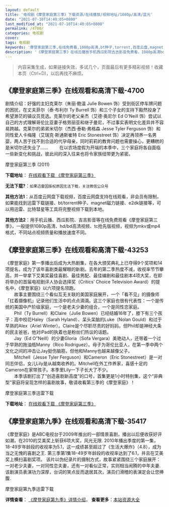 ```yaml
---
layout: default
title: '电视剧《摩登家庭第三季》下载资源/在线播放/视频地址/1080p/高清/蓝光'
date: "2021-07-10T14:40:05+0800"
last_modified_at: "2021-07-10T14:40:05+0800"
permalink: /4700/
categories: 电视剧
cover:
tags: 电视剧
keywords: '摩登家庭第三季,在线免费看,1080p高清,bt种子,torrent,百度云盘,magnet,磁力链,迅雷下载资源'
description: '《摩登家庭第三季》在线云播放手机西瓜影院吉吉影音免费看，1080p高清bd/hd未删减完整版和tc抢先枪版，mkv/mp4格式，附带bt/torrent种子、magnet/磁力链、百度云盘、网盘资源迅雷下载链接'
---
```


>内容采集生成，如果链接失效，多试几个，页面最后有更多精彩视频！收藏本页（Ctrl+D)，以后再找不麻烦。


## 《摩登家庭第三季》在线观看和高清下载-4700

剧情介绍：好强的主妇克莱尔（朱丽·鲍温 Julie Bowen 饰）受到街区停车牌问题的困扰，在丈夫菲尔（泰·布利尔 Ty Burrell 饰）和三个子女的支持下毅然投身了希望渺茫的镇议员竞选。克莱尔的老父亲杰（艾德·奥尼尔 Ed O'Neill 饰）尝试以自己的方式理解哥伦比亚妻子格劳丽亚和继子曼尼，不过事实表明文化差异并不容易跨越。克莱尔的弟弟米切尔（杰西·泰勒·弗格森 Jesse Tyler Ferguson 饰）和同性爱人卡梅隆（艾瑞克·斯通斯崔特 Eric Stonestreet 饰）决定再领养一名男婴，两人苦于找不到合适的代孕母亲，同时莉莉的教育问题也需要操心，更糟糕的是米切尔还失业了……  　　在以农场度假为开端的本季中，三个家庭将各自面临一些新变化和挑战，彼此间的深入往来也将令家族纽带更为紧密。


摩登家庭第三季 (2011)

**下载地址**： [在线观看下载 《摩登家庭第三季》](https://www.btbtdy.me/btdy/dy1239.html) 


**无法下载?**：`如果迅雷因版权原因无法下载，关注微信公众号 `

**其他方法1**：从百度云网盘下载视频，百度云网盘支持在线观看，非会员有限制，如果能找到迅雷下载链接、bt/torrent种子、magnet磁力链接、e2dk链接等，可以用迅雷、比特彗星等工具将完整视频下载到本地。

**其他方法2**：用手机云播、西瓜影院、吉吉影音等在线免费观看《摩登家庭第三季》，一般提供1080p高清、hd/bd高清视频、tc抢先版视频，视频为mkv或mp4格式，不同站点视频质量和播放速度不同。


## 《摩登家庭第三季》在线观看和高清下载-43253

《摩登家庭》第一季播出后成为大热剧集，在各大颁奖典礼上已夺得9个奖项和14项提名，成为了该年喜剧类最耀眼的新剧。去年的第二季热度不减，收视率节节攀高，并一举拿下艾美奖最佳喜剧、最佳男配、最佳编剧和最佳剧本4项大奖，在即将举办的首届电视剧评人协会选择奖（Critics’ Choice Television Award）的提名中，《摩登家庭》以六项提名领跑。<br />　　故事主要围绕三个看似互无关联的美国家庭展开，一个「看不见」的摄像师「扛着摄像机」记录他们生活中的点点滴滴。这三个家庭也很有代表性：一个是传统的美国中产阶级家庭，一个是老夫少妻的组合，一个是同性恋家庭。<br />　　Phil（Ty Burrell）和Claire（Julie Bowen）已经结婚16年了，膝下有三个孩子：高中校花Haley（Sarah Hyland）、呆头呆脑的Luke（Nolan Gould）和过于早熟的Alex（Ariel Winter）。Claire是个尽职尽责的好妈妈，但Phil却是神经大条的民主爸爸，他对iPad的执着也是粉丝们热议的话题。<br />　　Jay（Ed O"Neill）的少妻Gloria（Sofa Vergara）美艳动人，还带着一个过于早熟的拖油瓶Manny（Rico Rodriguez）。母子为哥伦比亚人，在第一季中两个文化之间的冲击让Jay挺伤脑筋，但他和Manny也越来越像父子。<br />　　Mitchell（Jesse Tyler Ferguson）和Cameron（Eric Stonestreet）是一对同志伴侣，女儿Lily是从越南收养的。Mitchell在外工作养家，喜感十足的Cameron在家带孩子。本季里Lily一下子长大了不少。<br />　　本季该剧打出了&ldquo;创造喜剧新高度”的口号，首集更是1小时特别集，这个“非典型&rdquo;家庭将呈现怎样的喜剧故事，敬请收看第三季的《摩登家庭》！


摩登家庭第三季迅雷下载

**下载地址**： [在线观看下载 《摩登家庭第三季》](https://www.993dy.com//vod-detail-id-8751.html) 


## 《摩登家庭第九季》在线观看和高清下载-35417

《摩登家庭》是ABC电视台于2009年推出的一部情景喜剧，播出以后便收获好评如潮，在2010的艾美奖上斩获6项大奖，风光无限. 2010年播出季度的第一集，18-49岁年龄段的收视率为5.1，这一成绩甚至超过了《生活大爆炸》（4.8），成为当之无愧的喜剧之王. 第三季第1集18-49岁年龄段的收视率达到了6.1，并且在艾美奖上横扫喜剧奖项。 该片以伪纪录片的摄制方式，故事紧紧围绕三个家庭展开：一对老少夫妻，一对同性恋夫妻，还有一对看似正常，实则相当闹腾的中年夫妻. 该剧演员表演功力深厚，台词的笑点反而退居其次，演员们滑稽的表演定会让您捧腹.


摩登家庭第九季迅雷下载

**详情查看**： [《摩登家庭第九季》详情介绍](/movie/35417/)， **查看更多**：[本站资源大全](/movie/t/all/)

